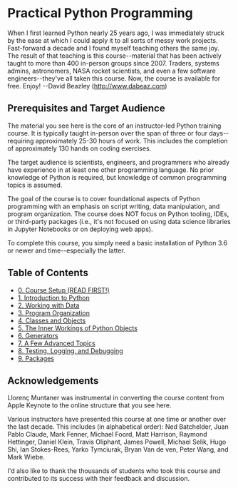# Practical Python Programming

When I first learned Python nearly 25 years ago, I was immediately
struck by the ease at which I could apply it to all sorts of messy
work projects.  Fast-forward a decade and I found myself teaching
others the same joy.  The result of that teaching is this
course--material that has been actively taught to more than 400
in-person groups since 2007.  Traders, systems admins, astronomers,
NASA rocket scientists, and even a few software engineers--they've all
taken this course.   Now, the course is available for free.  Enjoy! 
--David Beazley (http://www.dabeaz.com)

## Prerequisites and Target Audience

The material you see here is the core of an instructor-led Python
training course.  It is typically taught in-person over the span of
three or four days--requiring approximately 25-30 hours of work. This
includes the completion of approximately 130 hands on coding exercises.

The target audience is scientists, engineers, and programmers who
already have experience in at least one other programming language. No
prior knowledge of Python is required, but knowledge of common
programming topics is assumed.

The goal of the course is to cover foundational aspects of Python
programming with an emphasis on script writing, data manipulation, and
program organization. The course does NOT focus on Python tooling,
IDEs, or third-party packages (i.e., it's not focused on using data
science libraries in Jupyter Notebooks or on deploying web apps).

To complete this course, you simply need a basic installation of
Python 3.6 or newer and time--especially the latter.

## Table of Contents

* [0. Course Setup (READ FIRST!)](00_Setup)
* [1. Introduction to Python](01_Introduction/00_Overview)
* [2. Working with Data](02_Working_with_data/00_Overview)
* [3. Program Organization](03_Program_organization/00_Overview)
* [4. Classes and Objects](04_Classes_objects/00_Overview)
* [5. The Inner Workings of Python Objects](05_Object_model/00_Overview)
* [6. Generators](06_Generators/00_Overview)
* [7. A Few Advanced Topics](07_Advanced_Topics/00_Overview)
* [8. Testing, Logging, and Debugging](08_Testing_debugging/00_Overview)
* [9. Packages](09_Packages/00_Overview)

## Acknowledgements

Llorenç Muntaner was instrumental in converting the course content from
Apple Keynote to the online structure that you see here.

Various instructors have presented this course at one time or another
over the last decade. This includes (in alphabetical order): Ned
Batchelder, Juan Pablo Claude, Mark Fenner, Michael Foord, Matt
Harrison, Raymond Hettinger, Daniel Klein, Travis Oliphant, James
Powell, Michael Selik, Hugo Shi, Ian Stokes-Rees, Yarko Tymciurak,
Bryan Van de ven, Peter Wang, and Mark Wiebe.

I'd also like to thank the thousands of students who took this
course and contributed to its success with their feedback and discussion.






